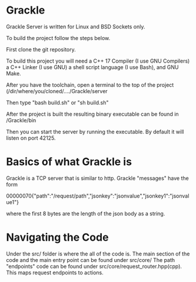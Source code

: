 # Grackle

Grackle Server is written for Linux and BSD Sockets only.

To build the project follow the steps below.

First clone the git repository.

To build this project you will need a C++ 17 Compiler (I use GNU Compilers) a C++ Linker (I use GNU) a shell script language (I use Bash), and GNU Make.

After you have the toolchain, open a terminal to the top of the project (/dir/where/you/cloned/..../Grackle/server

Then type "bash build.sh" or "sh build.sh"

After the project is built the resulting binary executable can be found in /Grackle/bin

Then you can start the server by running the executable. By default it will listen on port 42125.


# Basics of what Grackle is
Grackle is a TCP server that is similar to http. Grackle "messages" have the form

00000070{"path":"/request/path","jsonkey":"jsonvalue","jsonkey1":"jsonvalue1"}

where the first 8 bytes are the length of the json body as a string.

# Navigating the Code
Under the src/ folder is where the all of the code is. The main section of the code and the main entry point can be found under  src/core/
The path "endpoints" code can be found under src/core/request_router.hpp(cpp).
This maps request endpoints to actions.


